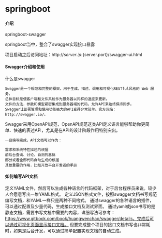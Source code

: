 # springboot

#### 介绍
springboot-swagger

springboot当中，整合了swagger实现接口暴露

项目启动之后访问地址：http://${server.ip}:${server.port}/swagger-ui.html



#### Swagger介绍和使用

什么是swagger

    Swagger是一个规范和完整的框架，用于生成、描述、调用和可视化RESTful风格的 Web 服务。
	总体目标是使客户端和文件系统作为服务器以同样的速度来更新。
	文件的方法，参数和模型紧密集成到服务器端的代码，允许API来始终保持同步。
	Swagger让部署管理和使用功能强大的API变得非常简单。官方网站：http://swagger.io/。

Swagger采用OpenAPI规范，OpenAPI规范这类API定义语言能够帮助你更简单、快速的表述API，尤其是在API的设计阶段作用特别突出。

    一旦编写完成，API文档可以作为：

    需求和系统特性描述的根据
    前后台查询、讨论、自测的基础
    部分或者全部代码自动生成的根据
    其他重要的作用，比如开放平台开发者的手册

#### 如何编写API文档

   定义YAML文件，然后可以生成各种语言的代码框架，对于后台程序员来说，较少人会愿意写出一堆YAML格式。
   定义JSON格式文件，按照swagger文档书写规范编写文档，和YAML一样只是两种不同格式。
   通过swagger的各种语言的插件，可以通过配置及少量代码，生成接口文档及测试界面。
   通过yaml或json书写的是静态文档，需要书写文档中需要的内容，详细写法可参考：https://www.gitbook.com/book/huangwenchao/swagger/details，完成后可以通过可视化页面显示接口文档。
   但要完成整个项目的接口文档书写也非常耗时，如果是后台开发，可以通过简单配置实现文档的自动生成。
